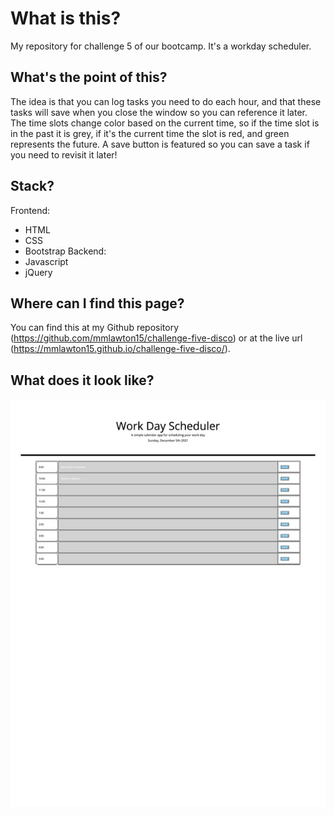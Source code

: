 # What is this?
My repository for challenge 5 of our bootcamp. It's a workday scheduler.

## What's the point of this?
The idea is that you can log tasks you need to do each hour, and that these tasks will save when you close the window so you can reference it later. The time slots change color based on the current time, so if the time slot is in the past it is grey, if it's the current time the slot is red, and green represents the future. A save button is featured so you can save a task if you need to revisit it later!

## Stack?
Frontend:
- HTML
- CSS
- Bootstrap
Backend:
- Javascript
- jQuery

## Where can I find this page?
You can find this at my Github repository (https://github.com/mmlawton15/challenge-five-disco) or at the live url (https://mmlawton15.github.io/challenge-five-disco/).

## What does it look like?
![image](./assets/workDayScreenshot.jpg)